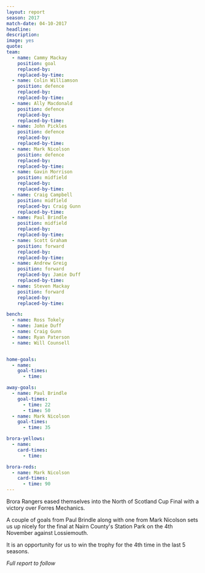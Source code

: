 ```yaml
---
layout: report
season: 2017
match-date: 04-10-2017
headline:
description:
image: yes
quote:
team:
  - name: Cammy Mackay
    position: goal
    replaced-by:
    replaced-by-time:
  - name: Colin Williamson
    position: defence
    replaced-by:
    replaced-by-time:
  - name: Ally Macdonald
    position: defence
    replaced-by:
    replaced-by-time:
  - name: John Pickles
    position: defence
    replaced-by:
    replaced-by-time:
  - name: Mark Nicolson
    position: defence
    replaced-by:
    replaced-by-time:
  - name: Gavin Morrison
    position: midfield
    replaced-by:
    replaced-by-time:
  - name: Craig Campbell
    position: midfield
    replaced-by: Craig Gunn
    replaced-by-time:
  - name: Paul Brindle
    position: midfield
    replaced-by:
    replaced-by-time:
  - name: Scott Graham
    position: forward
    replaced-by:
    replaced-by-time:
  - name: Andrew Greig
    position: forward
    replaced-by: Jamie Duff
    replaced-by-time:
  - name: Steven Mackay
    position: forward
    replaced-by:
    replaced-by-time:

bench:
  - name: Ross Tokely
  - name: Jamie Duff
  - name: Craig Gunn
  - name: Ryan Paterson
  - name: Will Counsell


home-goals:
  - name:
    goal-times:
      - time:

away-goals:
  - name: Paul Brindle
    goal-times:
      - time: 22
      - time: 50
  - name: Mark Nicolson
    goal-times:
      - time: 35

brora-yellows:
  - name:
    card-times:
      - time:

brora-reds:
  - name: Mark Nicolson
    card-times:
      - time: 90
---
```

Brora Rangers eased themselves into the North of Scotland Cup Final with a victory over Forres Mechanics.

A couple of goals from Paul Brindle along with one from Mark Nicolson sets us up nicely for the final at Nairn County's Station Park on the 4th November against Lossiemouth.

It is an opportunity for us to win the trophy for the 4th time in the last 5 seasons.

*Full report to follow*
